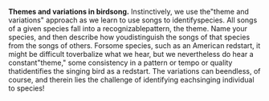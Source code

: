 **Themes and variations in birdsong.** Instinctively, we use the"theme and variations" approach as we learn to use songs to identifyspecies. All songs of a given species fall into a recognizablepattern, the theme. Name your species, and then describe how youdistinguish the songs of that species from the songs of others. Forsome species, such as an American redstart, it might be difficult toverbalize what we hear, but we nevertheless do hear a constant"theme," some consistency in a pattern or tempo or quality thatidentifies the singing bird as a redstart. The variations can beendless, of course, and therein lies the challenge of identifying eachsinging individual to species!
